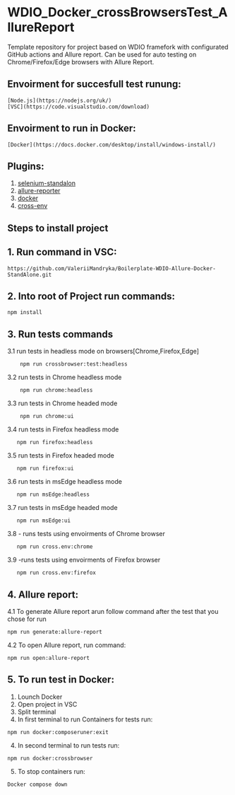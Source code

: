 
   
# WDIO_Docker_crossBrowsersTest_AllureReport  
Template repository for project based on WDIO framefork with configurated GitHub actions and Allure report. Can be used for auto testing on Chrome/Firefox/Edge browsers with Allure Report. 

##  Envoirment for succesfull test runung:
    [Node.js](https://nodejs.org/uk/)
    [VSC](https://code.visualstudio.com/download)
   
   
##  Envoirment to run in Docker:
    [Docker](https://docs.docker.com/desktop/install/windows-install/)
    
##  Plugins:
   1. [selenium-standalon](https://webdriver.io/docs/selenium-standalone-service/)
   2. [allure-reporter](https://webdriver.io/docs/allure-reporter/)
   3. [docker](https://webdriver.io/docs/wdio-docker-service/#installation)
   4. [cross-env](https://www.npmjs.com/package/cross-env)
   
## Steps to install project

## 1. Run command in VSC:

```
https://github.com/ValeriiMandryka/Boilerplate-WDIO-Allure-Docker-StandAlone.git

```
## 2. Into root of Project run commands:
```
npm install

```
## 3. Run tests commands

   3.1 run tests in headless mode on browsers[Chrome,Firefox,Edge]
       
        npm run crossbrowser:test:headless  
   3.2 run tests in Chrome headless mode    
   
        npm run chrome:headless   
   3.3 run tests in Chrome headed mode    
   
        npm run chrome:ui 
   3.4  run tests in Firefox headless mode
   
       npm run firefox:headless
   3.5  run tests in Firefox headed mode
       
       npm run firefox:ui  
   3.6 run tests in msEdge headless mode
   
       npm run msEdge:headless
   3.7  run tests in msEdge headed mode
       
       npm run msEdge:ui 
   3.8 - runs tests using envoirments of Chrome browser
   
       npm run cross.env:chrome 
   3.9 -runs tests using envoirments of Firefox browser
   
       npm run cross.env:firefox
  
   
    

## 4. Allure report:
   4.1 To generate Allure report arun follow command after the test that you chose for run
   ```
   npm run generate:allure-report

   ```
   4.2 To open Allure report, run command:
    
   ```
   npm run open:allure-report

   ```
## 5. To run test in Docker:

   1. Lounch Docker
   2. Open project in VSC
   3. Split terminal
   3. In first terminal to run Containers for tests run:
```
npm run docker:composeruner:exit
```
   4. In second terminal to run  tests run:
```
npm run docker:crossbrowser
```
   5. To stop containers run:
```
Docker compose down
```
